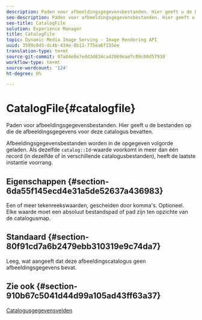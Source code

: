 ```yaml
---
description: Paden voor afbeeldingsgegevensbestanden. Hier geeft u de bestanden op die de afbeeldingsgegevens voor deze catalogus bevatten.
seo-description: Paden voor afbeeldingsgegevensbestanden. Hier geeft u de bestanden op die de afbeeldingsgegevens voor deze catalogus bevatten.
seo-title: CatalogFile
solution: Experience Manager
title: CatalogFile
topic: Dynamic Media Image Serving - Image Rendering API
uuid: 3599c8d3-dc4b-434e-8b11-775ea6f155ee
translation-type: tm+mt
source-git-commit: 97a84e8e7edd3d834ca42069eae7c09c00d57938
workflow-type: tm+mt
source-wordcount: '124'
ht-degree: 0%

---
```



# CatalogFile{#catalogfile}

Paden voor afbeeldingsgegevensbestanden. Hier geeft u de bestanden op die de afbeeldingsgegevens voor deze catalogus bevatten.

Afbeeldingsgegevensbestanden worden in de opgegeven volgorde geladen. Als dezelfde `catalog::Id`-waarde voorkomt in meer dan één record (in dezelfde of in verschillende catalogusbestanden), heeft de laatste instantie voorrang.

## Eigenschappen {#section-6da55f145ecd4e31a5de52637a436983}

Een of meer tekenreekswaarden, gescheiden door komma&#39;s. Optioneel. Elke waarde moet een absoluut bestandspad of pad zijn ten opzichte van de catalogusmap.

## Standaard {#section-80f91cd7a6b2479ebb310319e9c74da7}

Leeg, wat aangeeft dat deze afbeeldingscatalogus geen afbeeldingsgegevens bevat.

## Zie ook {#section-910b67c5041d44d99a105ad43ff63a37}

[Catalogusgegevensvelden](../../../../../is-api/image-catalog/image-serving-api-ref/c-image-catalog-reference/c-overview/c-catalog-data-fields/c-catalog-data-fields.md#concept-b19581028ec44f98b9f5943624403d29)
